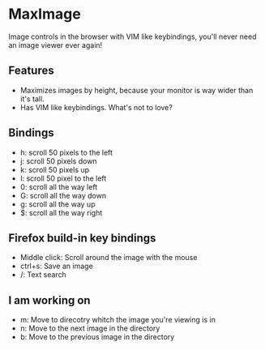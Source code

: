 # MaxImage
Image controls in the browser with VIM like keybindings, you'll never need an image viewer ever again!

## Features
- Maximizes images by height, because your monitor is way wider than it's tall.
- Has VIM like keybindings. What's not to love?

## Bindings
- h: scroll 50 pixels to the left
- j: scroll 50 pixels down
- k: scroll 50 pixels up
- l: scroll 50 pixel to the left
- 0: scroll all the way left
- G: scroll all the way down
- g: scroll all the way up
- $: scroll all the way right

## Firefox build-in key bindings
- Middle click: Scroll around the image with the mouse
- ctrl+s: Save an image
- /: Text search

## I am working on
- m: Move to direcotry whitch the image you're viewing is in
- n: Move to the next image in the directory
- b: Move to the previous image in the directory
